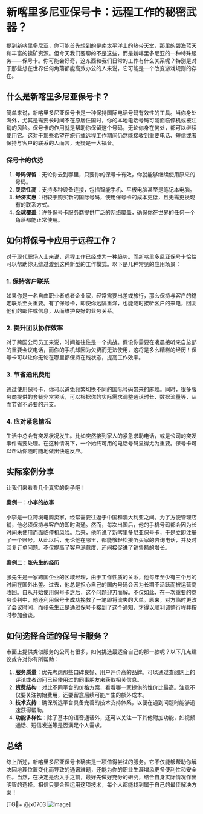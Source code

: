 # 新喀里多尼亚保号卡：远程工作的秘密武器？

提到新喀里多尼亚，你可能首先想到的是南太平洋上的热带天堂，那里的碧海蓝天和丰富的镍矿资源。但今天我们要聊的不是这些，而是新喀里多尼亚的一种特殊服务——保号卡。你可能会好奇，这东西和我们日常的工作有什么关系呢？特别是对于那些想在世界任何角落都能高效办公的人来说，它可能是一个改变游戏规则的存在。

## 什么是新喀里多尼亚保号卡？

简单来说，新喀里多尼亚保号卡是一种保持国际电话号码有效性的工具。当你身处海外，尤其是需要长时间不在原居住国时，你的本地电话号码可能面临停机或被注销的风险。保号卡的作用就是帮助你保留这个号码，无论你身在何处，都可以继续使用它。这对于那些希望在旅行或远程工作期间仍然能接收到重要电话、短信或者保持与客户的联系的人而言，无疑是一大福音。

### 保号卡的优势

1. **号码保留**：无论你去到哪里，只要你的保号卡有效，你就能够继续使用原来的号码。
2. **灵活性高**：支持多种设备连接，包括智能手机、平板电脑甚至是笔记本电脑。
3. **经济实惠**：相较于购买新的国际号码，使用保号卡的成本更低，且无需更换现有的联系方式。
4. **全球覆盖**：许多保号卡服务商提供广泛的网络覆盖，确保你在世界的任何一个角落都能正常使用。

## 如何将保号卡应用于远程工作？

对于现代职场人士来说，远程工作已经成为一种趋势。而新喀里多尼亚保号卡恰恰可以帮助你无缝过渡到这种新型的工作模式。以下是几种常见的应用场景：

### 1. 保持客户联系

如果你是一名自由职业者或者企业家，经常需要出差或旅行，那么保持与客户的稳定联系至关重要。有了保号卡，即使你远隔重洋，也能随时接听客户的来电，回复他们的邮件或信息，从而维护良好的业务关系。

### 2. 提升团队协作效率

对于跨国公司员工来说，时间差往往是一个挑战。假设你需要在凌晨接听来自总部的重要会议电话，而你的手机却因为欠费而无法使用，这将是多么糟糕的经历！保号卡可以让你无论在哪里都保持在线状态，提高工作效率。

### 3. 节省通讯费用

通过使用保号卡，你可以避免频繁切换不同的国际号码带来的麻烦。同时，很多服务商提供的套餐非常灵活，可以根据你的实际需求调整通话时长、数据流量等，从而节省不必要的开支。

### 4. 应对紧急情况

生活中总会有突发状况发生。比如突然接到家人的紧急求助电话，或是公司的突发事件需要处理。在这种情况下，一个始终可用的电话号码显得尤为重要。保号卡可以帮助你随时随地做出快速反应。

## 实际案例分享

让我们来看看几个真实的例子吧！

#### 案例一：小李的故事

小李是一位跨境电商卖家，经常需要往返于中国和澳大利亚之间。为了方便管理店铺，他必须保持与客户的即时沟通。然而，每次出国后，他的手机号码都会因为长时间未使用而面临停机风险。后来，他听说了新喀里多尼亚保号卡，于是立即注册了一个账号。从此以后，无论他在哪里，都能够轻松接听买家的咨询电话，并及时回复订单问题。不仅提高了客户满意度，还间接促进了销售额的增长。

#### 案例二：张先生的经历

张先生是一家跨国企业的区域经理，由于工作性质的关系，他每年至少有三个月的时间在国外出差。过去，他总是担心自己的国内号码会因为长期不活跃而被运营商收回。自从开始使用保号卡之后，这个问题迎刃而解。不仅如此，在一次重要的商务谈判中，他还利用保号卡成功挽救了一笔即将流失的大单。原来，对方临时更改了会议时间，而张先生正是通过保号卡接到了这个通知，才得以顺利调整行程并按时参加会谈。

## 如何选择合适的保号卡服务？

市面上提供类似服务的公司有很多，如何挑选最适合自己的那一款呢？以下几点建议或许对你有所帮助：

1. **服务质量**：优先考虑那些口碑良好、用户评价高的品牌。可以通过查阅网上的评论或者询问已经使用过的同事朋友来获取相关信息。
2. **资费结构**：对比不同平台的价格方案，看看哪一家提供的性价比最高。注意不仅要关注初始费用，还要留意后续可能产生的额外成本。
3. **技术支持**：确保所选平台具备完善的技术支持体系，以便在遇到问题时能够迅速获得帮助。
4. **功能多样性**：除了基本的语音通话外，还可以关注一下其他附加功能，如视频通话、短信发送等是否满足个人需求。

## 总结

综上所述，新喀里多尼亚保号卡确实是一项值得尝试的服务。它不仅能够帮助你解决因地理位置变化而导致的通讯难题，还能为你的职业生涯增添更多便利性和安全性。当然，在决定是否入手之前，最好先做好充分的研究，结合自身实际情况作出明智的选择。相信只要合理运用这项技术，每个人都能找到属于自己的最佳解决方案！

[TG💪+ @jx0703 ![Image](https://github.com/user-attachments/assets/dbca1d08-cadb-493c-b0ec-ad6f7a83f270)]